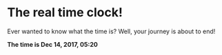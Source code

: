 # The real time clock!

Ever wanted to know what the time is? Well, your journey is about to end!

**The time is Dec 14, 2017, 05:20**